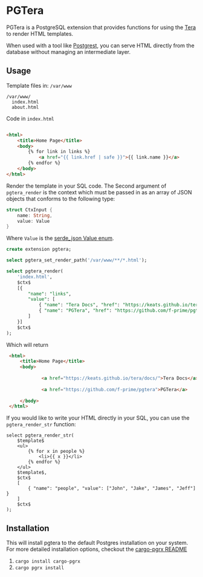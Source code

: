 # PGTera

PGTera is a PostgreSQL extension that provides functions for using the [Tera](https://keats.github.io/tera/) to render HTML templates. 

When used with a tool like [Postgrest](https://postgrest.org/en/stable/), you can serve HTML directly from the database without managing an intermediate layer.

## Usage

Template files in: `/var/www`
```
/var/www/
  index.html
  about.html
```

Code in `index.html`

```html

<html>
    <title>Home Page</title>
    <body>
        {% for link in links %}
            <a href="{{ link.href | safe }}">{{ link.name }}</a>
        {% endfor %}
    </body>
</html>

```

Render the template in your SQL code. The Second argument of `pgtera_render` is the context which must be passed in as an array of JSON objects that conforms to the following type:

```rust
struct CtxInput {
    name: String,
    value: Value
}
```

Where `Value` is the [serde_json Value enum](https://docs.rs/serde_json/latest/serde_json/value/enum.Value.html). 

```sql
create extension pgtera;

select pgtera_set_render_path('/var/www/**/*.html');

select pgtera_render(
    'index.html',
    $ctx$
    [{
        "name": "links",
        "value": [
            { "name": "Tera Docs", "href": "https://keats.github.io/tera/docs/" },
            { "name": "PGTera", "href": "https://github.com/f-prime/pgtera" }
        ]
    }]
    $ctx$
);
```

Which will return

```html
 <html>                                                                
     <title>Home Page</title>                                          
     <body>                                                            
                                                                       
             <a href="https://keats.github.io/tera/docs/">Tera Docs</a>
                                                                       
             <a href="https://github.com/f-prime/pgtera">PGTera</a>    
                                                                       
     </body>                                                           
 </html>                                                               
```

If you would like to write your HTML directly in your SQL, you can use the `pgtera_render_str` function:

```
select pgtera_render_str(
    $template$
    <ul>
        {% for x in people %}
            <li>{{ x }}</li>
        {% endfor %}
    </ul>
    $template$,
    $ctx$
    [
        { "name": "people", "value": ["John", "Jake", "James", "Jeff"] }
    ]
    $ctx$
);
```

## Installation

This will install pgtera to the default Postgres installation on your system. For more detailed installation options, checkout the [cargo-pgrx README](https://github.com/pgcentralfoundation/pgrx/blob/develop/cargo-pgrx/README.md)

1. `cargo install cargo-pgrx`
2. `cargo pgrx install`


